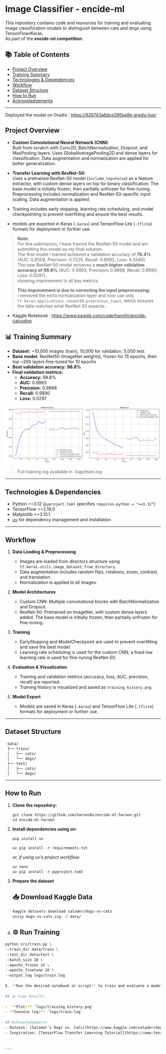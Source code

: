 
# Image Classifier - encide-ml
This repository contains code and resources for training and evaluating image classification models to distinguish between cats and dogs using TensorFlow/Keras.  
As part of the **encide-ml competition**.

## 📚 Table of Contents
- [Project Overview](#project-overview)
- [Training Summary](#-training-summary)
- [Technologies & Dependencies](#technologies--dependencies)
- [Workflow](#workflow)
- [Dataset Structure](#dataset-structure)
- [How to Run](#how-to-run)
- [Acknowledgements](#acknowledgements)
---

Deployed the model on Gradio : https://926743a6dce395be8e.gradio.live/
## Project Overview

- **Custom Convolutional Neural Network (CNN):**  
    Built from scratch with Conv2D, BatchNormalization, Dropout, and MaxPooling layers. Uses GlobalAveragePooling2D and dense layers for classification. Data augmentation and normalization are applied for better generalization.

- **Transfer Learning with ResNet-50:**  
    Uses a pretrained ResNet-50 model (`include_top=False`) as a feature extractor, with custom dense layers on top for binary classification. The base model is initially frozen, then partially unfrozen for fine-tuning. Preprocessing includes normalization and ResNet-50-specific input scaling. Data augmentation is applied.
- Training includes early stopping, learning rate scheduling, and model checkpointing to prevent overfitting and ensure the best results.
- models are exported in Keras (`.keras`) and TensorFlow Lite (`.tflite`) formats for deployment or further use.

> **Note:**  
> For this submission, I have trained the ResNet-50 model and am submitting this model as my final solution.  
> The first model I trained achieved a validation accuracy of **76.4%** (AUC: 0.8508, Precision: 0.7225, Recall: 0.8692, Loss: 0.5540).  
> The new ResNet-50 model achieves a **much higher validation accuracy of 98.8%** (AUC: 0.9993, Precision: 0.9868, Recall: 0.9890, Loss: 0.0297),  
> showing improvement in all key metrics.  
>
> **This improvement is due to correcting the input preprocessing:**  
> I removed the extra normalization layer and now use only `tf.keras.applications.resnet50.preprocess_input`, which ensures the data matches what ResNet-50 expects.

- Kaggle Notebook : https://www.kaggle.com/code/haro0n/encide-catvsdog

## 📊 Training Summary

- **Dataset:** ~10,000 images (train), 10,000 for validation, 5,000 test
- **Base model:** ResNet50 (ImageNet weights), frozen for 15 epochs, then top ~200 layers fine-tuned for 10 epochs  
- **Best validation accuracy:** **98.8%**  
- **Final validation metrics:**  
  - **Accuracy:** 98.8%  
  - **AUC:** 0.9993  
  - **Precision:** 0.9868  
  - **Recall:** 0.9890  
  - **Loss:** 0.0297  


![Training History](/logs/training_history.png)

> Full training log available in `logs/train.log


---
## Technologies & Dependencies

- Python >=3.12 (`pyproject.toml` specifies `requires-python = ">=3.12"`)
- TensorFlow >=2.19.0
- Matplotlib >=3.10.1
- [uv](https://github.com/astral-sh/uv) for dependency management and installation

---

## Workflow

1. **Data Loading & Preprocessing**
   - Images are loaded from directory structure using `tf.keras.utils.image_dataset_from_directory`.
   - Data augmentation includes random flips, rotations, zoom, contrast, and translation.
   - Normalization is applied to all images.

2. **Model Architectures**
   - Custom CNN: Multiple convolutional blocks with BatchNormalization and Dropout.
   - ResNet-50: Pretrained on ImageNet, with custom dense layers added. The base model is initially frozen, then partially unfrozen for fine-tuning.

3. **Training**
   - EarlyStopping and ModelCheckpoint are used to prevent overfitting and save the best model.
   - Learning rate scheduling is used for the custom CNN; a fixed low learning rate is used for fine-tuning ResNet-50.

4. **Evaluation & Visualization**
   - Training and validation metrics (accuracy, loss, AUC, precision, recall) are reported.
   - Training history is visualized and saved as `training_history.png`.

5. **Model Export**
   - Models are saved in Keras (`.keras`) and TensorFlow Lite (`.tflite`) formats for deployment or further use.

---

## Dataset Structure
  ```
   data/
   ├── train/
   │   ├── cats/
   │   └── dogs/
   ├── test/
   │   ├── cats/
   │   └── dogs/
   ```

---

## How to Run

1. **Clone the repository:**
    ```
    git clone https://github.com/haroon0x/encide-ml-haroon.git
    cd encide-ml-haroon
    ```

2. **Install dependencies using uv:**
    
    ```
    pip install uv
    ```

    ```
    uv pip install -r requirements.txt
    ```
    _or, if using uv’s project workflow:_
    ```
    uv venv
    uv pip install -r pyproject.toml
    ```

3. **Prepare the dataset** 
   ## 📥 Download Kaggle Data
   
   ```bash
   kaggle datasets download salader/dogs-vs-cats
   unzip dogs-vs-cats.zip -d data/

4.   ## ⚙️ Run Training

   ```bash
   python src/train.py \
   --train_dir data/train \
   --test_dir data/test \
   --batch_size 16 \
   --epochs_frozen 15 \
   --epochs_finetune 10 \
   --output_log logs/train.log

5. **Run the desired notebook or script** to train and evaluate a model.
   
## 📊 View Results

-  **Plot:** `logs/training_history.png`  
- **Console log:** `logs/train.log`

## Acknowledgements
- Dataset: [Salader’s Dogs vs. Cats](https://www.kaggle.com/salader/dogs-vs-cats)  
- Inspiration: [TensorFlow Transfer Learning Tutorial](https://www.tensorflow.org/tutorials/images/transfer_learning)  


---




